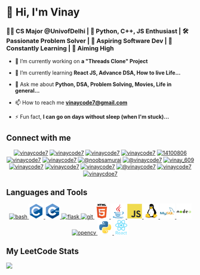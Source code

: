 # 👋 Hi, I'm Vinay
### 👨‍💻 CS Major @UnivofDelhi | 🐍 Python, C++, JS Enthusiast | 🛠️ Passionate Problem Solver | 🚀 Aspiring Software Dev | 🌟 Constantly Learning | 🎯 Aiming High</h3>

- 🔭 I’m currently working on **a "Threads Clone" Project**

- 🌱 I’m currently learning **React JS, Advance DSA, How to live Life...**

- 💬 Ask me about **Python, DSA, Problem Solving, Movies, Life in general...**

- 📫 How to reach me **vinaycode7@gmail.com**

- ⚡ Fun fact, **I can go on days without sleep (when I'm stuck)...**

## Connect with me
<p align="center">
<a href="https://codepen.io/vinaycode7" target="blank"><img align="center" src="https://raw.githubusercontent.com/rahuldkjain/github-profile-readme-generator/master/src/images/icons/Social/codepen.svg" alt="vinaycode7" height="30" width="40" /></a>
<a href="https://dev.to/vinaycode7" target="blank"><img align="center" src="https://raw.githubusercontent.com/rahuldkjain/github-profile-readme-generator/master/src/images/icons/Social/devto.svg" alt="vinaycode7" height="30" width="40" /></a>
<a href="https://twitter.com/vinaycode7" target="blank"><img align="center" src="https://raw.githubusercontent.com/rahuldkjain/github-profile-readme-generator/master/src/images/icons/Social/twitter.svg" alt="vinaycode7" height="30" width="40" /></a>
<a href="https://linkedin.com/in/vinaycode7" target="blank"><img align="center" src="https://raw.githubusercontent.com/rahuldkjain/github-profile-readme-generator/master/src/images/icons/Social/linked-in-alt.svg" alt="vinaycode7" height="30" width="40" /></a>
<a href="https://stackoverflow.com/users/14100806" target="blank"><img align="center" src="https://raw.githubusercontent.com/rahuldkjain/github-profile-readme-generator/master/src/images/icons/Social/stack-overflow.svg" alt="14100806" height="30" width="40" /></a>
<a href="https://codesandbox.com/vinaycode7" target="blank"><img align="center" src="https://raw.githubusercontent.com/rahuldkjain/github-profile-readme-generator/master/src/images/icons/Social/codesandbox.svg" alt="vinaycode7" height="30" width="40" /></a>
<a href="https://instagram.com/vinaycode7" target="blank"><img align="center" src="https://raw.githubusercontent.com/rahuldkjain/github-profile-readme-generator/master/src/images/icons/Social/instagram.svg" alt="vinaycode7" height="30" width="40" /></a>
<a href="https://hashnode.com/@noobsamurai" target="blank"><img align="center" src="https://raw.githubusercontent.com/rahuldkjain/github-profile-readme-generator/master/src/images/icons/Social/hashnode.svg" alt="@noobsamurai" height="30" width="40" /></a>
<a href="https://medium.com/@vinaycode7" target="blank"><img align="center" src="https://raw.githubusercontent.com/rahuldkjain/github-profile-readme-generator/master/src/images/icons/Social/medium.svg" alt="@vinaycode7" height="30" width="40" /></a>
<a href="https://www.codechef.com/users/vinay_609" target="blank"><img align="center" src="https://cdn.jsdelivr.net/npm/simple-icons@3.1.0/icons/codechef.svg" alt="vinay_609" height="30" width="40" /></a>
<a href="https://www.hackerrank.com/vinaycode7" target="blank"><img align="center" src="https://raw.githubusercontent.com/rahuldkjain/github-profile-readme-generator/master/src/images/icons/Social/hackerrank.svg" alt="vinaycode7" height="30" width="40" /></a>
<a href="https://codeforces.com/profile/vinaycode7" target="blank"><img align="center" src="https://raw.githubusercontent.com/rahuldkjain/github-profile-readme-generator/master/src/images/icons/Social/codeforces.svg" alt="vinaycode7" height="30" width="40" /></a>
<a href="https://www.leetcode.com/vinaycode7" target="blank"><img align="center" src="https://raw.githubusercontent.com/rahuldkjain/github-profile-readme-generator/master/src/images/icons/Social/leet-code.svg" alt="vinaycode7" height="30" width="40" /></a>
<a href="https://www.hackerearth.com/@vinaycode7" target="blank"><img align="center" src="https://raw.githubusercontent.com/rahuldkjain/github-profile-readme-generator/master/src/images/icons/Social/hackerearth.svg" alt="@vinaycode7" height="30" width="40" /></a>
<a href="https://auth.geeksforgeeks.org/user/vinaycode7" target="blank"><img align="center" src="https://raw.githubusercontent.com/rahuldkjain/github-profile-readme-generator/master/src/images/icons/Social/geeks-for-geeks.svg" alt="vinaycode7" height="30" width="40" /></a>
<a href="https://www.topcoder.com/members/vinaycdoe7" target="blank"><img align="center" src="https://raw.githubusercontent.com/rahuldkjain/github-profile-readme-generator/master/src/images/icons/Social/topcoder.svg" alt="vinaycdoe7" height="30" width="40" /></a>
</p>

## Languages and Tools
<p align="center"> <a href="https://www.gnu.org/software/bash/" target="_blank" rel="noreferrer"> <img src="https://www.vectorlogo.zone/logos/gnu_bash/gnu_bash-icon.svg" alt="bash" width="40" height="40"/> </a> <a href="https://www.cprogramming.com/" target="_blank" rel="noreferrer"> <img src="https://raw.githubusercontent.com/devicons/devicon/master/icons/c/c-original.svg" alt="c" width="40" height="40"/> </a> <a href="https://www.w3schools.com/cpp/" target="_blank" rel="noreferrer"> <img src="https://raw.githubusercontent.com/devicons/devicon/master/icons/cplusplus/cplusplus-original.svg" alt="cplusplus" width="40" height="40"/> </a> <a href="https://flask.palletsprojects.com/" target="_blank" rel="noreferrer"> <img src="https://www.vectorlogo.zone/logos/pocoo_flask/pocoo_flask-icon.svg" alt="flask" width="40" height="40"/> </a> <a href="https://git-scm.com/" target="_blank" rel="noreferrer"> <img src="https://www.vectorlogo.zone/logos/git-scm/git-scm-icon.svg" alt="git" width="40" height="40"/> </a> <a href="https://www.w3.org/html/" target="_blank" rel="noreferrer"> <img src="https://raw.githubusercontent.com/devicons/devicon/master/icons/html5/html5-original-wordmark.svg" alt="html5" width="40" height="40"/> </a> <a href="https://www.java.com" target="_blank" rel="noreferrer"> <img src="https://raw.githubusercontent.com/devicons/devicon/master/icons/java/java-original.svg" alt="java" width="40" height="40"/> </a> <a href="https://developer.mozilla.org/en-US/docs/Web/JavaScript" target="_blank" rel="noreferrer"> <img src="https://raw.githubusercontent.com/devicons/devicon/master/icons/javascript/javascript-original.svg" alt="javascript" width="40" height="40"/> </a> <a href="https://www.linux.org/" target="_blank" rel="noreferrer"> <img src="https://raw.githubusercontent.com/devicons/devicon/master/icons/linux/linux-original.svg" alt="linux" width="40" height="40"/> </a> <a href="https://www.mysql.com/" target="_blank" rel="noreferrer"> <img src="https://raw.githubusercontent.com/devicons/devicon/master/icons/mysql/mysql-original-wordmark.svg" alt="mysql" width="40" height="40"/> </a> <a href="https://nodejs.org" target="_blank" rel="noreferrer"> <img src="https://raw.githubusercontent.com/devicons/devicon/master/icons/nodejs/nodejs-original-wordmark.svg" alt="nodejs" width="40" height="40"/> </a> <a href="https://opencv.org/" target="_blank" rel="noreferrer"> <img src="https://www.vectorlogo.zone/logos/opencv/opencv-icon.svg" alt="opencv" width="40" height="40"/> </a> <a href="https://www.python.org" target="_blank" rel="noreferrer"> <img src="https://raw.githubusercontent.com/devicons/devicon/master/icons/python/python-original.svg" alt="python" width="40" height="40"/> </a> <a href="https://reactjs.org/" target="_blank" rel="noreferrer"> <img src="https://raw.githubusercontent.com/devicons/devicon/master/icons/react/react-original-wordmark.svg" alt="react" width="40" height="40"/> </a> </p>

## My LeetCode Stats
![](https://leetcard.jacoblin.cool/vinaycode7?theme=nord&font=Amiko&ext=heatmap)
